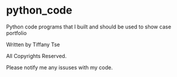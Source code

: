 python_code
===========

Python code programs that I built and should be used to show case portfolio 


Written by Tiffany Tse 

All Copyrights Reserved. 

Please notify me any issuses with my code.
